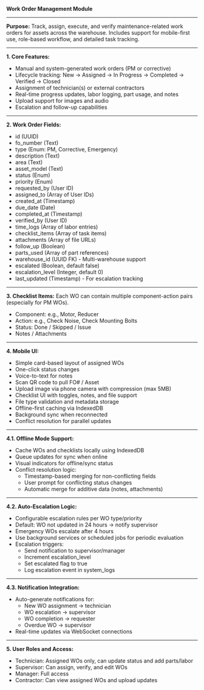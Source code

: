 **Work Order Management Module**

---

**Purpose:** Track, assign, execute, and verify maintenance-related work orders
for assets across the warehouse. Includes support for mobile-first use,
role-based workflow, and detailed task tracking.

---

**1. Core Features:**

- Manual and system-generated work orders (PM or corrective)
- Lifecycle tracking: New → Assigned → In Progress → Completed → Verified →
  Closed
- Assignment of technician(s) or external contractors
- Real-time progress updates, labor logging, part usage, and notes
- Upload support for images and audio
- Escalation and follow-up capabilities

---

**2. Work Order Fields:**

- id (UUID)
- fo_number (Text)
- type (Enum: PM, Corrective, Emergency)
- description (Text)
- area (Text)
- asset_model (Text)
- status (Enum)
- priority (Enum)
- requested_by (User ID)
- assigned_to (Array of User IDs)
- created_at (Timestamp)
- due_date (Date)
- completed_at (Timestamp)
- verified_by (User ID)
- time_logs (Array of labor entries)
- checklist_items (Array of task items)
- attachments (Array of file URLs)
- follow_up (Boolean)
- parts_used (Array of part references)
- warehouse_id (UUID FK) - Multi-warehouse support
- escalated (Boolean, default false)
- escalation_level (Integer, default 0)
- last_updated (Timestamp) - For escalation tracking

---

**3. Checklist Items:** Each WO can contain multiple component-action pairs
(especially for PM WOs).

- Component: e.g., Motor, Reducer
- Action: e.g., Check Noise, Check Mounting Bolts
- Status: Done / Skipped / Issue
- Notes / Attachments

---

**4. Mobile UI:**

- Simple card-based layout of assigned WOs
- One-click status changes
- Voice-to-text for notes
- Scan QR code to pull FO# / Asset
- Upload image via phone camera with compression (max 5MB)
- Checklist UI with toggles, notes, and file support
- File type validation and metadata storage
- Offline-first caching via IndexedDB
- Background sync when reconnected
- Conflict resolution for parallel updates

---

**4.1. Offline Mode Support:**

- Cache WOs and checklists locally using IndexedDB
- Queue updates for sync when online
- Visual indicators for offline/sync status
- Conflict resolution logic:
  - Timestamp-based merging for non-conflicting fields
  - User prompt for conflicting status changes
  - Automatic merge for additive data (notes, attachments)

---

**4.2. Auto-Escalation Logic:**

- Configurable escalation rules per WO type/priority
- Default: WO not updated in 24 hours → notify supervisor
- Emergency WOs escalate after 4 hours
- Use background services or scheduled jobs for periodic evaluation
- Escalation triggers:
  - Send notification to supervisor/manager
  - Increment escalation_level
  - Set escalated flag to true
  - Log escalation event in system_logs

---

**4.3. Notification Integration:**

- Auto-generate notifications for:
  - New WO assignment → technician
  - WO escalation → supervisor
  - WO completion → requester
  - Overdue WO → supervisor
- Real-time updates via WebSocket connections

---

**5. User Roles and Access:**

- Technician: Assigned WOs only, can update status and add parts/labor
- Supervisor: Can assign, verify, and edit WOs
- Manager: Full access
- Contractor: Can view assigned WOs and upload updates
